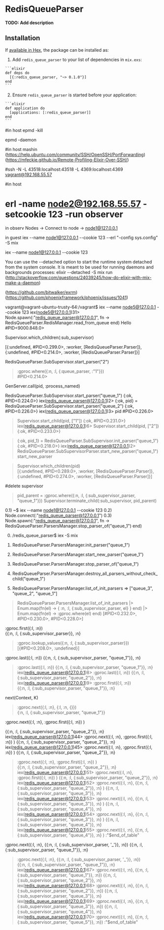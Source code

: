 # RedisQueueParser

**TODO: Add description**

## Installation

If [available in Hex](https://hex.pm/docs/publish), the package can be installed as:

  1. Add `redis_queue_parser` to your list of dependencies in `mix.exs`:

    ```elixir
    def deps do
      [{:redis_queue_parser, "~> 0.1.0"}]
    end
    ```

  2. Ensure `redis_queue_parser` is started before your application:

    ```elixir
    def application do
      [applications: [:redis_queue_parser]]
    end
    ```

    
#in host
 epmd -kill

 epmd -daemon

#in host mashin (https://help.ubuntu.com/community/SSH/OpenSSH/PortForwarding)(https://mfeckie.github.io/Remote-Profiling-Elixir-Over-SSH/)

#ssh -N -L 43518:localhost:43518 -L 4369:localhost:4369 vagrant@192.168.55.57

#in host
# erl -name node2@192.168.55.57 -setcookie 123 -run observer

in observ
Nodes -> Connect to node -> node1@127.0.0.1

in guest
iex --name node1@127.0.0.1 --cookie 123  --erl "-config sys.config" -S mix

iex --name node1@127.0.0.1 --cookie 123 



You can use the --detached option to start the runtime system detached from the system console. It is meant to be used for running daemons and backgrounds processes:
elixir --detached -S mix run (http://stackoverflow.com/questions/24039245/how-do-elixir-with-mix-make-a-daemon)

(https://github.com/bitwalker/exrm)
(https://github.com/phoenixframework/phoenix/issues/1041)




vagrant@vagrant-ubuntu-trusty-64:/vagrant$ iex --name node5@127.0.0.1 --cookie 123
iex(node5@127.0.0.1)31> Node.spawn(:"redis_queue_parser@127.0.0.1", fn -> RedisQueueParser.RedisManager.read_from_queue end)
Hello
#PID<9000.848.0>




Supervisor.which_children(:sub_supervisor)

[{:undefined, #PID<0.299.0>, :worker, [RedisQueueParser.Parser]},
 {:undefined, #PID<0.214.0>, :worker, [RedisQueueParser.Parser]}]

RedisQueueParser.SubSupervisor.start_parser("2")

> :gproc.where({:n, :l, {:queue_parser, :"1"}})    
#PID<0.214.0>


GenServer.call(pid, :process_named)


 RedisQueueParser.SubSupervisor.start_parser("queue_1") 
{:ok, #PID<0.224.0>}
iex(redis_queue_parser@127.0.0.1)2> {:ok, pid} = RedisQueueParser.SubSupervisor.start_parser("queue_2")
{:ok, #PID<0.226.0>}
iex(redis_queue_parser@127.0.0.1)3> pid
#PID<0.226.0>

> Supervisor.start_child(pid, ["1"])
{:ok, #PID<0.231.0>}
iex(redis_queue_parser@127.0.0.1)6> Supervisor.start_child(pid, ["2"])
{:ok, #PID<0.233.0>}



> {:ok, pid_1} = RedisQueueParser.SubSupervisor.init_parser("queue_1")
{:ok, #PID<0.218.0>}
iex(redis_queue_parser@127.0.0.1)2> RedisQueueParser.SubSupervisorParser.start_new_parser("queue_1")
start_new_parser

> Supervisor.which_children(pid)                                  
[{:undefined, #PID<0.289.0>, :worker, [RedisQueueParser.Parser]},
 {:undefined, #PID<0.274.0>, :worker, [RedisQueueParser.Parser]}]


#delete supervisor 
> pid_parent = :gproc.where({:n, :l, {:sub_supervisor_parser, "queue_1"}}) 
Supervisor.terminate_child(:sub_supervisor, pid_parent)


0.1) ~$ iex --name node1@127.0.0.1 --cookie 123
0.2) Node.connect(:"redis_queue_parser@127.0.0.1") 
0.3) Node.spawn(:"redis_queue_parser@127.0.0.1", fn -> RedisQueueParser.ParsersManager.stop_parser_of("queue_1") end)

0) /redis_queue_parser$ iex -S mix

1) RedisQueueParser.ParsersManager.init_parser("queue_1")

2) RedisQueueParser.ParsersManager.start_new_parser("queue_1")

3) RedisQueueParser.ParsersManager.stop_parser_of("queue_1")

4) RedisQueueParser.ParsersManager.destroy_all_parsers_without_check_child("queue_1")

5) RedisQueueParser.ParsersManager.list_of_init_parsers => ["queue_3", "queue_2", "queue_1"]
  > RedisQueueParser.ParsersManager.list_of_init_parsers |> Enum.map(fn(el) -> { :n, :l, {:sub_supervisor_parser, el} } end) |> Enum.map(fn(el) -> :gproc.where(el) end)  [#PID<0.232.0>, #PID<0.230.0>, #PID<0.228.0>]





:gproc.first({:l, :n})    
{{:n, :l, {:sub_supervisor_parser}}, :n}


> :gproc.lookup_values({:n, :l, {:sub_supervisor_parser}})
[{#PID<0.208.0>, :undefined}]

:gproc.last({:l, :n})
{{:n, :l, {:sub_supervisor_parser, "queue_1"}}, :n}


> :gproc.last({:l, :n})
{{:n, :l, {:sub_supervisor_parser, "queue_1"}}, :n}
iex(redis_queue_parser@127.0.0.1)8> :gproc.last({:l, :n})
{{:n, :l, {:sub_supervisor_parser, "queue_2"}}, :n}
iex(redis_queue_parser@127.0.0.1)9> :gproc.first({:l, :n})    
{{:n, :l, {:sub_supervisor_parser, "queue_1"}}, :n}


next(Context, K) 
> :gproc.next({:l, :n}, {:l, :n, {}})      
{:n, :l, {:sub_supervisor_parser, "queue_1"}}



 :gproc.next({:l, :n}, :gproc.first({:l, :n}) )

{{:n, :l, {:sub_supervisor_parser, "queue_2"}}, :n}
iex(redis_queue_parser@127.0.0.1)44> :gproc.next({:l, :n}, :gproc.first({:l, :n}) )
{{:n, :l, {:sub_supervisor_parser, "queue_2"}}, :n}
iex(redis_queue_parser@127.0.0.1)45> :gproc.next({:l, :n}, :gproc.first({:l, :n}) )
{{:n, :l, {:sub_supervisor_parser, "queue_2"}}, :n}



> :gproc.next({:l, :n}, :gproc.first({:l, :n}) )                               
{{:n, :l, {:sub_supervisor_parser, "queue_2"}}, :n}
iex(redis_queue_parser@127.0.0.1)51> :gproc.next({:l, :n}, :gproc.first({:l, :n}) )
{{:n, :l, {:sub_supervisor_parser, "queue_2"}}, :n}
iex(redis_queue_parser@127.0.0.1)52> :gproc.next({:l, :n}, {{:n, :l, {:sub_supervisor_parser, "queue_2"}}, :n} )
{{:n, :l, {:sub_supervisor_parser, "queue_3"}}, :n}
iex(redis_queue_parser@127.0.0.1)53> :gproc.next({:l, :n}, {{:n, :l, {:sub_supervisor_parser, "queue_3"}}, :n} )
{{:n, :l, {:sub_supervisor_parser, "queue_4"}}, :n}
iex(redis_queue_parser@127.0.0.1)54> :gproc.next({:l, :n}, {{:n, :l, {:sub_supervisor_parser, "queue_3"}}, :n} )
{{:n, :l, {:sub_supervisor_parser, "queue_4"}}, :n}
iex(redis_queue_parser@127.0.0.1)55> :gproc.next({:l, :n}, {{:n, :l, {:sub_supervisor_parser, "queue_4"}}, :n} )
:"$end_of_table"


:gproc.next({:l, :n}, {{:n, :l, {:sub_supervisor_parser, '_'}}, :n}) 
{{:n, :l, {:sub_supervisor_parser, "queue_1"}}, :n}

> :gproc.next({:l, :n}, {{:n, :l, {:sub_supervisor_parser, '_'}}, :n})    
{{:n, :l, {:sub_supervisor_parser, "queue_1"}}, :n}
iex(redis_queue_parser@127.0.0.1)67> :gproc.next({:l, :n}, {{:n, :l, {:sub_supervisor_parser, "queue_1"}}, :n})
{{:n, :l, {:sub_supervisor_parser, "queue_2"}}, :n}
iex(redis_queue_parser@127.0.0.1)68> :gproc.next({:l, :n}, {{:n, :l, {:sub_supervisor_parser, "queue_2"}}, :n})
{{:n, :l, {:sub_supervisor_parser, "queue_3"}}, :n}
iex(redis_queue_parser@127.0.0.1)69> :gproc.next({:l, :n}, {{:n, :l, {:sub_supervisor_parser, "queue_3"}}, :n})
{{:n, :l, {:sub_supervisor_parser, "queue_4"}}, :n}
iex(redis_queue_parser@127.0.0.1)70> :gproc.next({:l, :n}, {{:n, :l, {:sub_supervisor_parser, "queue_5"}}, :n})
:"$end_of_table"
